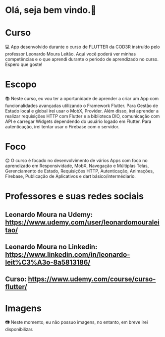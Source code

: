 # Olá, seja bem vindo.👋

# Curso
💻 App desenvolvido durante o curso de FLUTTER da COD3R instruído pelo professor Leonardo Moura Leitão. Aqui você poderá ver minhas competências e o que aprendi durante o período de aprendizado no curso. Espero que goste!

# Escopo
📚 Neste curso, eu vou ter a oportunidade de aprender a criar um App com funcionalidades avançadas utilizando o Framework Flutter. Para Gestão de Estado local e global irei usar o MobX, Provider. Além disso, irei aprender a realizar requisições HTTP com Flutter e a biblioteca DIO, comunicação com API e carregar Widgets dependendo do usuário logado em Flutter. Para autenticação, irei tentar usar o Firebase com o servidor.

# Foco
😊 O curso é focado no desenvolvimento de vários Apps com foco no aprendizado em Responsividade, MobX, Navegação e Múltiplas Telas, Gerenciamento de Estado, Requisições HTTP, Autenticação, Animações, Firebase, Publicação de Aplicativos e dart básico/intermédiario. 

# Professores e suas redes sociais
Leonardo Moura na Udemy: https://www.udemy.com/user/leonardomouraleitao/
-------------------------------------------------------------------------
Leonardo Moura no Linkedin: https://www.linkedin.com/in/leonardo-leit%C3%A3o-8a5813186/
-------------------------------------------------------------------------
Curso: https://www.udemy.com/course/curso-flutter/
-------------------------------------------------------------------------

# Imagens
📷 Neste momento, eu não possuo imagens, no entanto, em breve irei disponibilizar.
